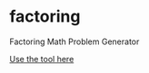 # factoring
Factoring Math Problem Generator

[Use the tool here](https://aderhall.github.io/factor)
